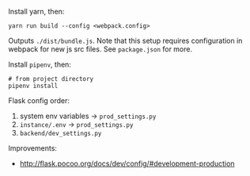 Install yarn, then:

    yarn run build --config <webpack.config>

Outputs `./dist/bundle.js`.
Note that this setup requires configuration in webpack for new js src files.
See `package.json` for more.


Install `pipenv`, then:

    # from project directory
    pipenv install


Flask config order:

1. system env variables -> `prod_settings.py`
2. `instance/.env` -> `prod_settings.py`
3. `backend/dev_settings.py`


Improvements: 

- http://flask.pocoo.org/docs/dev/config/#development-production
